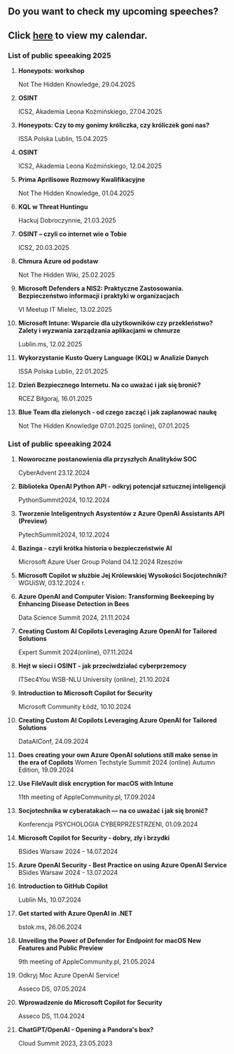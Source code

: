 ## Do you want to check my upcoming speeches? 

## Click [here](https://zalnet.pl/pl/wystapienia/) to view my calendar.


### List of public speeaking 2025
1.	**Honeypots: workshop**

    Not The Hidden Knowledge, 29.04.2025
2.	**OSINT**

    ICS2, Akademia Leona Koźmińskiego, 27.04.2025
3.	**Honeypots: Czy to my gonimy króliczka, czy króliczek goni nas?**

    ISSA Polska Lublin, 15.04.2025
4.	**OSINT**

    ICS2, Akademia Leona Koźmińskiego, 12.04.2025
5.	**Prima Aprilisowe Rozmowy Kwalifikacyjne**

    Not The Hidden Knowledge, 01.04.2025
6.	**KQL w Threat Huntingu**

    Hackuj Dobroczynnie, 21.03.2025
7.	**OSINT – czyli co internet wie o Tobie**

    ICS2, 20.03.2025
8.	**Chmura Azure od podstaw**

    Not The Hidden Wiki, 25.02.2025
9.	**Microsoft Defenders a NIS2: Praktyczne Zastosowania. Bezpieczeństwo informacji i praktyki w organizacjach**

    VI Meetup IT Mielec, 13.02.2025
10.	**Microsoft Intune: Wsparcie dla użytkowników czy przekleństwo? Zalety i wyzwania zarządzania aplikacjami w chmurze**

    Lublin.ms, 12.02.2025
11.	**Wykorzystanie Kusto Query Language (KQL) w Analizie Danych**
    
    ISSA Polska Lublin, 22.01.2025
12.	**Dzień Bezpiecznego Internetu. Na co uważać i jak się bronić?**
    
    RCEZ Biłgoraj, 16.01.2025
13.	**Blue Team dla zielonych - od czego zacząć i jak zaplanować naukę**
    
    Not The Hidden Knowledge 07.01.2025 (online), 07.01.2025

### List of public speeaking 2024
1.	**Noworoczne postanowienia dla przyszłych Analityków SOC**

    CyberAdvent 23.12.2024
2.	**Biblioteka OpenAI Python API - odkryj potencjał sztucznej inteligencji**

    PythonSummit2024, 10.12.2024
3.	**Tworzenie Inteligentnych Asystentów z Azure OpenAI Assistants API (Preview)**
    
    PytechSummit2024, 10.12.2024
4.	**Bazinga - czyli krótka historia o bezpieczeństwie AI**

    Microsoft Azure User Group Poland 04.12.2024 Rzeszów
5.	**Microsoft Copilot w służbie Jej Królewskiej Wysokości Socjotechniki?**
    WGUiSW, 03.12.2024 r.
6.	**Azure OpenAI and Computer Vision: Transforming Beekeeping by Enhancing Disease Detection in Bees**
    
    Data Science Summit 2024, 21.11.2024
7.	**Creating Custom AI Copilots Leveraging Azure OpenAI for Tailored Solutions**

    Expert Summit 2024(online), 07.11.2024
8.	**Hejt w sieci i OSINT - jak przeciwdziałać cyberprzemocy**

    ITSec4You WSB-NLU University (online), 21.10.2024
9.	**Introduction to Microsoft Copilot for Security**
    
    Microsoft Community Łódź, 10.10.2024
10.	**Creating Custom AI Copilots Leveraging Azure OpenAI for Tailored Solutions**

    DataAIConf, 24.09.2024
11.	**Does creating your own Azure OpenAI solutions still make sense in the era of Copilots**
    Women Techstyle Summit 2024 (online) Autumn Edition, 19.09.2024
12.	**Use FileVault disk encryption for macOS with Intune**
    
    11th meeting of AppleCommunity.pl, 17.09.2024
13.	**Socjotechnika w cyberatakach — na co uważać i jak się bronić?**
    
    Konferencja PSYCHOLOGIA CYBERPRZESTRZENI, 01.09.2024
14.	**Microsoft Copilot for Security - dobry, zły i brzydki**
    
    BSides Warsaw 2024 - 14.07.2024
15.	**Azure OpenAI Security - Best Practice on using Azure OpenAI Service**
    BSides Warsaw 2024 - 13.07.2024
16.	**Introduction to GitHub Copilot**
    
    Lublin Ms, 10.07.2024
17.	**Get started with Azure OpenAI in .NET**
    
    bstok.ms, 26.06.2024
18.	**Unveiling the Power of Defender for Endpoint for macOS New Features and Public Preview**
    
    9th meeting of AppleCommunity.pl, 21.05.2024
19.	Odkryj Moc Azure OpenAI Service!
    
    Asseco DS, 07.05.2024
20.	**Wprowadzenie do Microsoft Copilot for Security**
    
    Asseco DS, 11.04.2024
21.	**ChatGPT/OpenAI - Opening a Pandora's box?**
    
    Cloud Summit 2023, 23.05.2023
